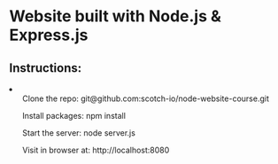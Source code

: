<h1>Website built with Node.js & Express.js</h1>

<H2>Instructions:</h2>

<li>
  <ul>Clone the repo: git@github.com:scotch-io/node-website-course.git</ul>
  <ul>Install packages: npm install</ul>
  <ul>Start the server: node server.js</ul>
  <ul>Visit in browser at: http://localhost:8080</ul>
</li>
